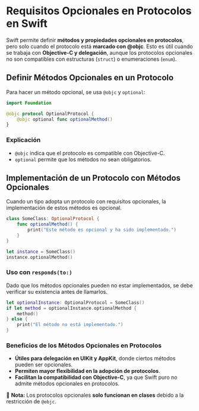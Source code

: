 # Requisitos Opcionales en Protocolos en Swift

Swift permite definir **métodos y propiedades opcionales en protocolos**, pero solo cuando el protocolo está **marcado con @objc**. Esto es útil cuando se trabaja con **Objective-C y delegación**, aunque los protocolos opcionales no son compatibles con estructuras (`struct`) o enumeraciones (`enum`).

## Definir Métodos Opcionales en un Protocolo

Para hacer un método opcional, se usa `@objc` y `optional`:

```swift
import Foundation

@objc protocol OptionalProtocol {
    @objc optional func optionalMethod()
}
```

### Explicación
- `@objc` indica que el protocolo es compatible con Objective-C.
- `optional` permite que los métodos no sean obligatorios.

## Implementación de un Protocolo con Métodos Opcionales

Cuando un tipo adopta un protocolo con requisitos opcionales, la implementación de estos métodos es opcional.

```swift
class SomeClass: OptionalProtocol {
    func optionalMethod() {
        print("Este método es opcional y ha sido implementado.")
    }
}

let instance = SomeClass()
instance.optionalMethod()
```

### Uso con `responds(to:)`

Dado que los métodos opcionales pueden no estar implementados, se debe verificar su existencia antes de llamarlos.

```swift
let optionalInstance: OptionalProtocol = SomeClass()
if let method = optionalInstance.optionalMethod {
    method()
} else {
    print("El método no está implementado.")
}
```

### Beneficios de los Métodos Opcionales en Protocolos
- **Útiles para delegación en UIKit y AppKit**, donde ciertos métodos pueden ser opcionales.
- **Permiten mayor flexibilidad en la adopción de protocolos**.
- **Facilitan la compatibilidad con Objective-C**, ya que Swift puro no admite métodos opcionales en protocolos.

🚨 **Nota:** Los protocolos opcionales **solo funcionan en clases** debido a la restricción de `@objc`.

